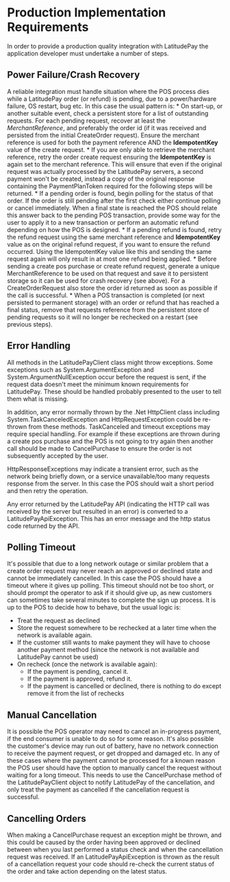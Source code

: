 # Production Implementation Requirements

In order to provide a production quality integration with LatitudePay the application developer must undertake a number of steps.

## Power Failure/Crash Recovery
A reliable integration must handle situation where the POS process dies while a LatitudePay order (or refund) is pending, due to a power/hardware failure, OS restart, bug etc. In this case the usual pattern is:
    * On start-up, or another suitable event, check a persistent store for a list of outstanding requests. For each pending request, recover at least the *MerchantReference*, and preferably the order id (if it was received and persisted from the initial CreateOrder request). Ensure the merchant reference is used for both the payment reference AND the **IdempotentKey** value of the create request.
    * If you are only able to retrieve the merchant reference, retry the order create request ensuring the **IdempotentKey** is again set to the merchant reference. This will ensure that even if the original request was actually processed by the LatitudePay servers, a second payment won't be created, instead a copy of the original response containing the PaymentPlanToken required for the following steps will be returned.
    * If a pending order is found, begin polling for the status of that order. If the order is still pending after the first check either continue polling or cancel immediately. When a final state is reached the POS should relate this answer back to the pending POS transaction, provide some way for the user to apply it to a new transaction or perform an automatic refund depending on how the POS is designed.
    * If a pending refund is found, retry the refund request using the same merchant reference and **IdempotentKey** value as on the original refund request, if you want to ensure the refund occurred. Using the IdempotentKey value like this and sending the same request again will only result in at most one refund being applied. 
    * Before sending a create pos purchase or create refund request, generate a unique MerchantReference to be used on that request and save it to persistent storage so it can be used for crash recovery (see above). For a CreateOrderRequest also store the order id returned as soon as possible if the call is successful.
    * When a POS transaction is completed (or next persisted to permanent storage) with an order or refund that has reached a final status, remove that requests reference from the persistent store of pending requests so it will no longer be rechecked on a restart (see previous steps).

## Error Handling
All methods in the LatitudePayClient class might throw exceptions. Some exceptions such as System.ArgumentException and System.ArgumentNullException occur before the request is sent, if the request data doesn't meet the minimum known requirements for LatitudePay. These should be handled probably presented to the user to tell them what is missing.

In addition, any error normally thrown by the .Net HttpClient class including System.TaskCanceledException and HttpRequestException could be re-thrown from these methods. TaskCanceled and timeout exceptions may require special handling. For example if these exceptions are thrown during a create pos purchase  and the POS is not going to try again then another call should be made to CancelPurchase  to ensure the order is not subsequently accepted by the user.

HttpResponseExceptions may indicate a transient error, such as the network being briefly down, or a service unavailable/too many requests response from the server. In this case the POS should wait a short period and then retry the operation.

Any error returned by the LatitudePay API (indicating the HTTP call was received by the server but resulted in an error) is converted to a LatitudePayApiException. This has an error message and the http status code returned by the API.

## Polling Timeout
It's possible that due to a long network outage or similar problem that a create order request may never reach an approved or declined state and cannot be immediately cancelled. In this case the POS should have a timeout where it gives up polling. This timeout should not be too short, or should prompt the operator to ask if it should give up, as new customers can sometimes take several minutes to complete the sign up process. It is up to the POS to decide how to behave, but the usual logic is:
* Treat the request as declined
* Store the request somewhere to be rechecked at a later time when the network is available again.
* If the customer still wants to make payment they will have to choose another payment method (since the network is not available and LatitudePay cannot be used)
* On recheck (once the network is available again):
    * If the payment is pending, cancel it.
    * If the payment is approved, refund it.
    * If the payment is cancelled or declined, there is nothing to do except remove it from the list of rechecks

## Manual Cancellation
It is possible the POS operator may need to cancel an in-progress payment, if the end consumer is unable to do so for some reason. It's also possible the customer's device may run out of battery, have no network connection to receive the payment request, or get dropped and damaged etc. In any of these cases where the payment cannot be processed for a known reason the POS user should have the option to manually cancel the request without waiting for a long timeout.  This needs to use the CancelPurchase method of the LatitudePayClient object to notify LatitudePay of the cancellation, and only treat the payment as cancelled if the cancellation request is successful.

## Cancelling Orders
When making a CancelPurchase request an exception might be thrown, and this could be caused by the order having been approved or declined between when you last performed a status check and when the cancellation request was received. If an LatitudePayApiException is thrown as the result of a cancellation request your code should re-check the current status of the order and take action depending on the latest status.